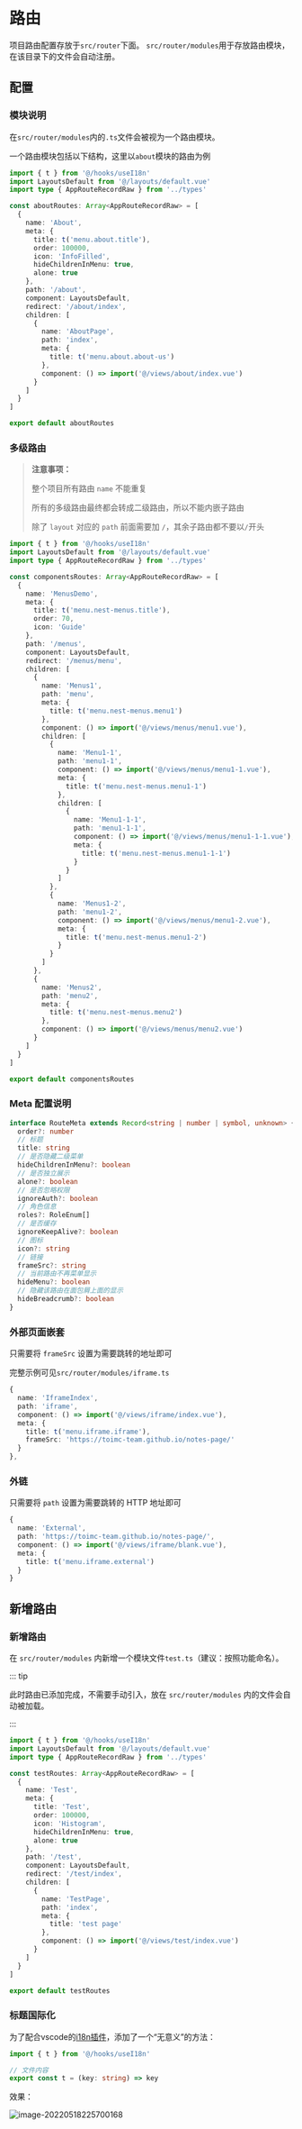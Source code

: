 # 路由

项目路由配置存放于`src/router`下面。 `src/router/modules`用于存放路由模块，在该目录下的文件会自动注册。

## 配置

### 模块说明

在`src/router/modules`内的`.ts`文件会被视为一个路由模块。

一个路由模块包括以下结构，这里以`about`模块的路由为例

```ts
import { t } from '@/hooks/useI18n'
import LayoutsDefault from '@/layouts/default.vue'
import type { AppRouteRecordRaw } from '../types'

const aboutRoutes: Array<AppRouteRecordRaw> = [
  {
    name: 'About',
    meta: {
      title: t('menu.about.title'),
      order: 100000,
      icon: 'InfoFilled',
      hideChildrenInMenu: true,
      alone: true
    },
    path: '/about',
    component: LayoutsDefault,
    redirect: '/about/index',
    children: [
      {
        name: 'AboutPage',
        path: 'index',
        meta: {
          title: t('menu.about.about-us')
        },
        component: () => import('@/views/about/index.vue')
      }
    ]
  }
]

export default aboutRoutes
```

### 多级路由

> **注意事项：**
>
> 整个项目所有路由 `name` 不能重复
>
> 所有的多级路由最终都会转成二级路由，所以不能内嵌子路由
>
> 除了 `layout` 对应的 `path` 前面需要加 `/`，其余子路由都不要以`/`开头

```ts
import { t } from '@/hooks/useI18n'
import LayoutsDefault from '@/layouts/default.vue'
import type { AppRouteRecordRaw } from '../types'

const componentsRoutes: Array<AppRouteRecordRaw> = [
  {
    name: 'MenusDemo',
    meta: {
      title: t('menu.nest-menus.title'),
      order: 70,
      icon: 'Guide'
    },
    path: '/menus',
    component: LayoutsDefault,
    redirect: '/menus/menu',
    children: [
      {
        name: 'Menus1',
        path: 'menu',
        meta: {
          title: t('menu.nest-menus.menu1')
        },
        component: () => import('@/views/menus/menu1.vue'),
        children: [
          {
            name: 'Menu1-1',
            path: 'menu1-1',
            component: () => import('@/views/menus/menu1-1.vue'),
            meta: {
              title: t('menu.nest-menus.menu1-1')
            },
            children: [
              {
                name: 'Menu1-1-1',
                path: 'menu1-1-1',
                component: () => import('@/views/menus/menu1-1-1.vue'),
                meta: {
                  title: t('menu.nest-menus.menu1-1-1')
                }
              }
            ]
          },
          {
            name: 'Menus1-2',
            path: 'menu1-2',
            component: () => import('@/views/menus/menu1-2.vue'),
            meta: {
              title: t('menu.nest-menus.menu1-2')
            }
          }
        ]
      },
      {
        name: 'Menus2',
        path: 'menu2',
        meta: {
          title: t('menu.nest-menus.menu2')
        },
        component: () => import('@/views/menus/menu2.vue')
      }
    ]
  }
]

export default componentsRoutes
```

### Meta 配置说明

```ts
interface RouteMeta extends Record<string | number | symbol, unknown> {
  order?: number
  // 标题
  title: string
  // 是否隐藏二级菜单
  hideChildrenInMenu?: boolean
  // 是否独立展示
  alone?: boolean
  // 是否忽略权限
  ignoreAuth?: boolean
  // 角色信息
  roles?: RoleEnum[]
  // 是否缓存
  ignoreKeepAlive?: boolean
  // 图标
  icon?: string
  // 链接
  frameSrc?: string
  // 当前路由不再菜单显示
  hideMenu?: boolean
  // 隐藏该路由在面包屑上面的显示
  hideBreadcrumb?: boolean
}
```

### 外部页面嵌套

只需要将 `frameSrc` 设置为需要跳转的地址即可

完整示例可见`src/router/modules/iframe.ts`

```ts
{
  name: 'IframeIndex',
  path: 'iframe',
  component: () => import('@/views/iframe/index.vue'),
  meta: {
    title: t('menu.iframe.iframe'),
    frameSrc: 'https://toimc-team.github.io/notes-page/'
  }
},

```

### 外链

只需要将 `path` 设置为需要跳转的 HTTP 地址即可

```ts
{
  name: 'External',
  path: 'https://toimc-team.github.io/notes-page/',
  component: () => import('@/views/iframe/blank.vue'),
  meta: {
    title: t('menu.iframe.external')
  }
}
```

## 新增路由

### 新增路由

在 `src/router/modules` 内新增一个模块文件`test.ts`（建议：按照功能命名）。

::: tip

此时路由已添加完成，不需要手动引入，放在 `src/router/modules` 内的文件会自动被加载。

:::

```ts
import { t } from '@/hooks/useI18n'
import LayoutsDefault from '@/layouts/default.vue'
import type { AppRouteRecordRaw } from '../types'

const testRoutes: Array<AppRouteRecordRaw> = [
  {
    name: 'Test',
    meta: {
      title: 'Test',
      order: 100000,
      icon: 'Histogram',
      hideChildrenInMenu: true,
      alone: true
    },
    path: '/test',
    component: LayoutsDefault,
    redirect: '/test/index',
    children: [
      {
        name: 'TestPage',
        path: 'index',
        meta: {
          title: 'test page'
        },
        component: () => import('@/views/test/index.vue')
      }
    ]
  }
]

export default testRoutes

```



### 标题国际化

为了配合vscode的[i18n插件](https://marketplace.visualstudio.com/items?itemName=Lokalise.i18n-ally)，添加了一个“无意义”的方法：

```ts
import { t } from '@/hooks/useI18n'

// 文件内容
export const t = (key: string) => key
```

效果：

![image-20220518225700168](./assets/image-20220518225700168.png)